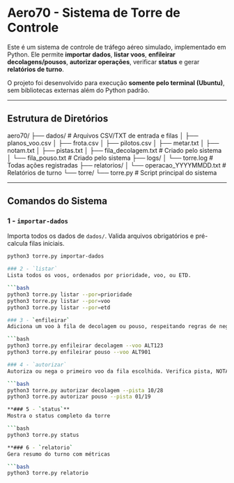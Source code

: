 # Aero70 - Sistema de Torre de Controle

Este é um sistema de controle de tráfego aéreo simulado, implementado em Python. Ele permite **importar dados**, **listar voos**, **enfileirar decolagens/pousos**, **autorizar operações**, verificar **status** e gerar **relatórios de turno**.  

O projeto foi desenvolvido para execução **somente pelo terminal (Ubuntu)**, sem bibliotecas externas além do Python padrão.

---

## Estrutura de Diretórios

aero70/
├── dados/ # Arquivos CSV/TXT de entrada e filas
│ ├── planos_voo.csv
│ ├── frota.csv
│ ├── pilotos.csv
│ ├── metar.txt
│ ├── notam.txt
│ ├── pistas.txt
│ ├── fila_decolagem.txt # Criado pelo sistema
│ └── fila_pouso.txt # Criado pelo sistema
├── logs/
│ └── torre.log # Todas ações registradas
├── relatorios/
│ └── operacao_YYYYMMDD.txt # Relatórios de turno
└── torre/
└── torre.py # Script principal do sistema


---

## Comandos do Sistema

### 1 - `importar-dados`
Importa todos os dados de `dados/`. Valida arquivos obrigatórios e pré-calcula filas iniciais.

```bash
python3 torre.py importar-dados

### 2 - `listar`
Lista todos os voos, ordenados por prioridade, voo, ou ETD.

```bash
python3 torre.py listar --por=prioridade
python3 torre.py listar --por=voo
python3 torre.py listar --por=etd

### 3 - `enfileirar`
Adiciona um voo à fila de decolagem ou pouso, respeitando regras de negócio (piloto, aeronave, duplicidade, etc).

```bash
python3 torre.py enfileirar decolagem --voo ALT123
python3 torre.py enfileirar pouso --voo ALT901

### 4 - `autorizar`
Autoriza ou nega o primeiro voo da fila escolhida. Verifica pista, NOTAM, clima e regras de prioridade.

```bash
python3 torre.py autorizar decolagem --pista 10/28
python3 torre.py autorizar pouso --pista 01/19

**### 5 - `status`**
Mostra o status completo da torre

```bash
python3 torre.py status

**### 6 - `relatorio`
Gera resumo do turno com métricas

```bash
python3 torre.py relatorio





